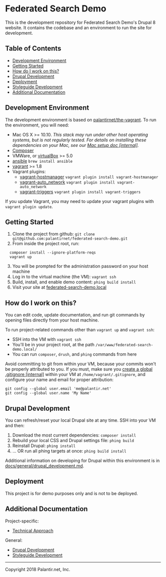 # Federated Search Demo

This is the development repository for Federated Search Demo's Drupal 8 website. It contains the codebase and an environment to run the site for development.

## Table of Contents

* [Development Environment](#development-environment)
* [Getting Started](#getting-started)
* [How do I work on this?](#how-do-i-work-on-this)
* [Drupal Development](#drupal-development)
* [Deployment](#Deployment)
* [Styleguide Development](#styleguide-development)
* [Additional Documentation](#additional-documentation)

## Development Environment

The development environment is based on [palantirnet/the-vagrant](https://github.com/palantirnet/the-vagrant). To run the environment, you will need:

* Mac OS X >= 10.10. _This stack may run under other host operating systems, but is not regularly tested. For details on installing these dependencies on your Mac, see our [Mac setup doc [internal]](https://github.com/palantirnet/documentation/wiki/Mac-Setup)._
* [Composer](https://getcomposer.org)
* VMWare, or [virtualBox](https://www.virtualbox.org/wiki/Downloads) >= 5.0
* [ansible](https://github.com/ansible/ansible) `brew install ansible`
* [vagrant](https://www.vagrantup.com/) >= 1.8
* Vagrant plugins:
  * [vagrant-hostmanager](https://github.com/smdahlen/vagrant-hostmanager) `vagrant plugin install vagrant-hostmanager`
  * [vagrant-auto_network](https://github.com/oscar-stack/vagrant-auto_network) `vagrant plugin install vagrant-auto_network`
  * [vagrant-triggers](https://github.com/emyl/vagrant-triggers) `vagrant plugin install vagrant-triggers`

If you update Vagrant, you may need to update your vagrant plugins with `vagrant plugin update`.

## Getting Started

1. Clone the project from github: `git clone git@github.com:palantirnet/federated-search-demo.git`
2. From inside the project root, run:

  ```
    composer install --ignore-platform-reqs
    vagrant up
  ```
3. You will be prompted for the administration password on your host machine
4. Log in to the virtual machine (the VM): `vagrant ssh`
5. Build, install, and enable demo content: `phing build install`
7. Visit your site at [federated-search-demo.local](http://federated-search-demo.local)

## How do I work on this?

You can edit code, update documentation, and run git commands by opening files directly from your host machine.

To run project-related commands other than `vagrant up` and `vagrant ssh`:

* SSH into the VM with `vagrant ssh`
* You'll be in your project root, at the path `/var/www/federated-search-demo.local/`
* You can run `composer`, `drush`, and `phing` commands from here

Avoid committing to git from within your VM, because your commits won't be properly attributed to you. If you must, make sure you [create a global .gitignore [internal]](https://github.com/palantirnet/documentation/wiki/Using-the-gitignore-File) within your VM at `/home/vagrant/.gitignore`, and configure your name and email for proper attribution:

```
git config --global user.email 'me@palantir.net'
git config --global user.name 'My Name'
```

## Drupal Development

You can refresh/reset your local Drupal site at any time. SSH into your VM and then:

1. Download the most current dependencies: `composer install`
2. Rebuild your local CSS and Drupal settings file: `phing build`
3. Reinstall Drupal: `phing install`
5. ... OR run all phing targets at once: `phing build install`

Additional information on developing for Drupal within this environment is in [docs/general/drupal_development.md](docs/general/drupal_development.md).

## Deployment

This project is for demo purposes only and is not to be deployed.

## Additional Documentation

Project-specific:

* [Technical Approach](docs/technical_approach.md)

General:

* [Drupal Development](docs/general/drupal_development.md)
* [Styleguide Development](docs/general/styleguide_development.md)

----
Copyright 2018 Palantir.net, Inc.
